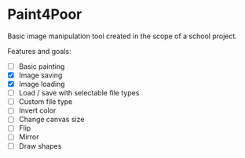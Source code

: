 # Paint4Poor
Basic image manipulation tool created in the scope of a school project.

Features and goals:
- [ ] Basic painting
- [x] Image saving
- [x] Image loading
- [ ] Load / save with selectable file types
- [ ] Custom file type
- [ ] Invert color
- [ ] Change canvas size
- [ ] Flip
- [ ] Mirror
- [ ] Draw shapes
